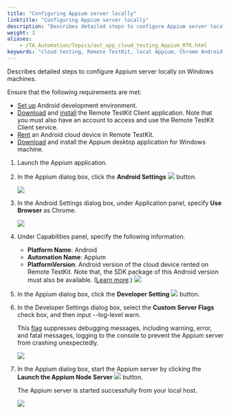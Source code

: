 ```yaml
--- 
title: "Configuring Appium server locally"
linktitle: "Configuring Appium server locally"
description: "Describes detailed steps to configure Appium server locally on Windows machines."
weight: 3
aliases: 
    - /TA_Automation/Topics/aut_app_cloud_testing_Appium_RTK.html
keywords: "cloud testing, Remote TestKit, local Appium, Chrome Android, Remote TestKit, local Appium, Chrome Android"
---
```


Describes detailed steps to configure Appium server locally on Windows machines.

Ensure that the following requirements are met:

-   [Set up](/TA_Automation/Topics/aut_app_cloud_testing_Android_configuration.html) Android development environment.
-   [Download](https://appkitbox.com/en/testkit/download) and [install](https://appkitbox.com/en/testkit/support/signin/signin14) the Remote TestKit Client application. Note that you must also have an account to access and use the Remote TestKit Client service.
-   [Rent](/TA_Automation/Topics/aut_app_cloud_testing_RTK_renting.html) an Android cloud device in Remote TestKit.
-   [Download](https://appium.io/downloads.html) and install the Appium desktop application for Windows machine.

1.  Launch the Appium application.

2.  In the Appium dialog box, click the **Android Settings** ![](/images/TA_Automation/Images/appium_settings_btn.png) button.

    ![](/images/TA_Automation/Images/Appium_dlg.png)

3.  In the Android Settings dialog box, under Application panel, specify **Use Browser** as Chrome.

    ![](/images/TA_Automation/Images/Android_settings_dlg.png)

4.  Under Capabilities panel, specify the following information.

    -   **Platform Name**: Android
    -   **Automation Name**: Appium
    -   **PlatformVersion**: Android version of the cloud device rented on Remote TestKit. Note that, the SDK package of this Android version must also be available. \([Learn more](/TA_Automation/Topics/aut_app_cloud_testing_Android_configuration.html).\)
    ![](/images/TA_Automation/Images/Android_settings_2_dlg.png)

5.  In the Appium dialog box, click the **Developer Setting** ![](/images/TA_Automation/Images/user_settings_btn.png) button.

6.  In the Developer Settings dialog box, select the **Custom Server Flags** check box, and then input --log-level warn.

    This [flag](http://appium.io/slate/en/v1.2.0/?ruby#server-flags) suppresses debugging messages, including warning, error, and fatal messages, logging to the console to prevent the Appium server from crashing unexpectedly.

    ![](/images/TA_Automation/Images/Developer_settings_dlg.png)

7.  In the Appium dialog box, start the Appium server by clicking the **Launch the Appium Node Server** ![](/images/TA_Automation/Images/laucn_appium_server_btn.png) button.

    The Appium server is started successfully from your local host.

    ![](/images/TA_Automation/Images/Appium_dlg_1.png)





